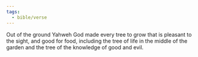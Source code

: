 ```yaml
---
tags:
  - bible/verse
---
```

Out of the ground Yahweh God made every tree to grow that is pleasant to the sight, and good for food, including the tree of life in the middle of the garden and the tree of the knowledge of good and evil.